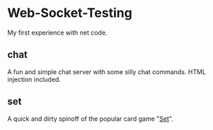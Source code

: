 # Web-Socket-Testing
My first experience with net code.

## chat
A fun and simple chat server with some silly chat commands.
HTML injection included.

## set
A quick and dirty spinoff of the popular card game "[Set](https://www.setgame.com/set)".
